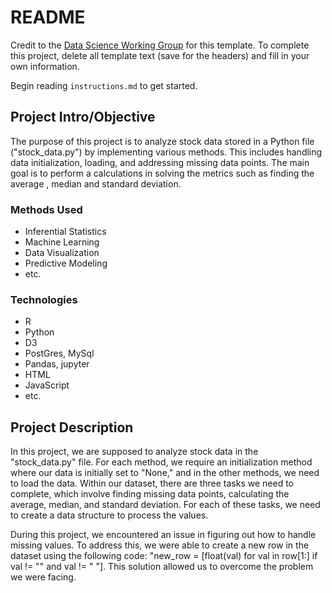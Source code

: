 # README

Credit to the [Data Science Working Group](http://datascience.codeforsanfrancisco.org) for this template. To complete this project, delete all template text (save for the headers) and fill in your own information.

Begin reading `instructions.md` to get started.

## Project Intro/Objective
The purpose of this project is to analyze stock data stored in a Python file ("stock_data.py") by implementing various methods. This includes handling data initialization, loading, and addressing missing data points. The main goal is to perform a calculations in solving the metrics such as finding the average , median and standard deviation. 
### Methods Used
* Inferential Statistics
* Machine Learning
* Data Visualization
* Predictive Modeling
* etc.

### Technologies
* R 
* Python
* D3
* PostGres, MySql
* Pandas, jupyter
* HTML
* JavaScript
* etc. 

## Project Description
In this project, we are supposed to analyze stock data in the "stock_data.py" file. For each method, we require an initialization method where our data is initially set to "None," and in the other methods, we need to load the data. Within our dataset, there are three tasks we need to complete, which involve finding missing data points, calculating the average, median, and standard deviation. For each of these tasks, we need to create a data structure to process the values.

During this project, we encountered an issue in figuring out how to handle missing values. To address this, we were able to create a new row in the dataset using the following code: "new_row = [float(val) for val in row[1:] if val != "" and val != " "]. This solution allowed us to overcome the problem we were facing.
